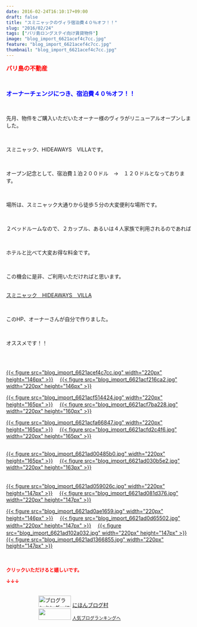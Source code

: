 ```yaml
---
date: 2016-02-24T16:10:17+09:00
draft: false
title: "スミニャックのヴィラ宿泊費４０％オフ！！"
slug: "2016/02/24"
tags: ["バリ島ロングステイ向け賃貸物件"]
image: "blog_import_6621acef4c7cc.jpg"
feature: "blog_import_6621acef4c7cc.jpg"
thumbnail: "blog_import_6621acef4c7cc.jpg"
---
```

<p><font color="#ff0000" size="3"><strong>バリ島の不動産</strong></font></p><br/><p><font color="#0000ff" size="3"><strong>オーナーチェンジにつき、宿泊費４０％オフ！！</strong></font></p><br/><p>先月、物件をご購入いただいたオーナー様のヴィラがリニューアルオープンしました。</p><br/><p>スミニャック、HIDEAWAYS　VILLAです。</p><br/><p>オープン記念として、宿泊費１泊２００ドル　→　１２０ドルとなっております。</p><br/><p>場所は、スミニャック大通りから徒歩５分の大変便利な場所です。</p><br/><p>２ベッドルームなので、２カップル、あるいは４人家族で利用されるのであれば</p><br/><p>ホテルと比べて大変お得な料金です。</p><br/><p>この機会に是非、ご利用いただければと思います。</p><p><br/><a href="hideawaysvilla.jimdo.com" target="_blank">スミニャック　HIDEAWAYS　VILLA</a> <a href="hideawaysvilla.jimdo.com"></a></p><br/><p>このHP、オーナーさんが自分で作りました。</p><br/><p>オススメです！！</p><br/><p><br/><a href="blog_import_6621acf083666.jpg">{{< figure src="blog_import_6621acef4c7cc.jpg" width="220px" height="146px" >}}</a> 　<a href="blog_import_6621acf3678bd.jpg">{{< figure src="blog_import_6621acf216ca2.jpg" width="220px" height="146px" >}}</a> <br/></p><p><a href="blog_import_6621acf667e52.jpg">{{< figure src="blog_import_6621acf514424.jpg" width="220px" height="165px" >}}</a> 　<a href="blog_import_6621acf9090f3.jpg">{{< figure src="blog_import_6621acf7ba228.jpg" width="220px" height="160px" >}}</a> </p><p><a href="blog_import_6621acfba1562.jpg">{{< figure src="blog_import_6621acfa66847.jpg" width="220px" height="165px" >}}</a> 　<a href="blog_import_6621acfe89d62.jpg">{{< figure src="blog_import_6621acfd2c4f6.jpg" width="220px" height="165px" >}}</a> </p><p><br/><a href="blog_import_6621ad019086e.jpg">{{< figure src="blog_import_6621ad00485b0.jpg" width="220px" height="165px" >}}</a> 　<a href="blog_import_6621ad0446690.jpg">{{< figure src="blog_import_6621ad030b5e2.jpg" width="220px" height="163px" >}}</a> <br/><br/><br/><a href="blog_import_6621ad06c23ed.jpg">{{< figure src="blog_import_6621ad059026c.jpg" width="220px" height="147px" >}}</a> 　<a href="blog_import_6621ad0954a31.jpg">{{< figure src="blog_import_6621ad081d376.jpg" width="220px" height="147px" >}}</a> </p><p><a href="blog_import_6621ad0c27533.jpg">{{< figure src="blog_import_6621ad0ae1659.jpg" width="220px" height="146px" >}}</a> 　<a href="blog_import_6621ad0e9cbef.jpg">{{< figure src="blog_import_6621ad0d65502.jpg" width="220px" height="147px" >}}</a> 　<a href="blog_import_6621ad118c2cd.jpg">{{< figure src="blog_import_6621ad102a032.jpg" width="220px" height="147px" >}}</a> 　<a href="blog_import_6621ad14a550f.jpg">{{< figure src="blog_import_6621ad1366855.jpg" width="220px" height="147px" >}}</a> <br/><br/><font color="#ff0000" size="2"><strong><br/></strong></font></p><p><font color="#ff0000" size="2"><strong>クリックいただけると嬉しいです。<br/></strong></font></p><p><font color="#ff0000" size="2"><strong>↓↓↓</strong></font></p><p><br/><a href="ranking.html" target="_blank"><img border="0" alt="ブログランキング・にほんブログ村へ" src="data:image/svg+xml;charset=utf-8,%3Csvg%20xmlns%3D%22http%3A%2F%2Fwww.w3.org%2F2000%2Fsvg%22%20title%3D%22Placeholder%20for%20Images%22%20role%3D%22presentation%22%20viewBox%3D%220%200%2088%2031%22%20%2F%3E" width="88" height="31" data-src="https://img-proxy.blog-video.jp/images?url=http%3A%2F%2Fwww.blogmura.com%2Fimg%2Fwww88_31.gif" style="aspect-ratio: auto 88 / 31;"/><noscript><img border="0" alt="ブログランキング・にほんブログ村へ" src="https://img-proxy.blog-video.jp/images?url=http%3A%2F%2Fwww.blogmura.com%2Fimg%2Fwww88_31.gif" width="88" height="31"></noscript></a> <a href="ranking.html" target="_blank">にほんブログ村</a> <br/><a title="人気ブログランキングへ" href="link.php?1804582"><img border="0" src="data:image/svg+xml;charset=utf-8,%3Csvg%20xmlns%3D%22http%3A%2F%2Fwww.w3.org%2F2000%2Fsvg%22%20title%3D%22Placeholder%20for%20Images%22%20role%3D%22presentation%22%20viewBox%3D%220%200%2088%2031%22%20%2F%3E" width="88" height="31" data-src="https://blog.with2.net/img/banner/banner_22.gif" style="aspect-ratio: auto 88 / 31;"/><noscript><img border="0" src="https://blog.with2.net/img/banner/banner_22.gif" width="88" height="31"></noscript></a> <a style="FONT-SIZE: 12px" href="link.php?1804582">人気ブログランキングへ</a> </p><p></p>

